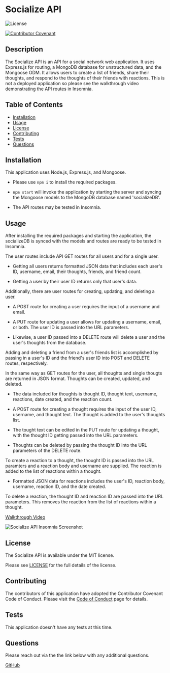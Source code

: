 
# Socialize API

![License](https://img.shields.io/badge/license-MIT-blue.svg)

[![Contributor Covenant](https://img.shields.io/badge/Contributor%20Covenant-2.1-4baaaa.svg)](code_of_conduct.md)

## Description

The Socialize API is an API for a social network web application. It uses Express.js for routing, a MongoDB database for unstructured data, and the Mongoose ODM. It allows users to create a list of friends, share their thoughts, and respond to the thoughts of their friends with reactions. This is not a deployed application so please see the walkthrough video demonstrating the API routes in Insomnia.

## Table of Contents

- [Installation](#installation)
- [Usage](#usage)
- [License](#license)
- [Contributing](#contributing)
- [Tests](#tests)
- [Questions](#questions)

## Installation 

This application uses Node.js, Express.js, and Mongoose.

* Please use `npm i` to install the required packages.

* `npm start` will invoke the application by starting the server and syncing the Mongoose models to the MongoDB database named 'socializeDB'.

* The API routes may be tested in Insomnia.

## Usage 

After installing the required packages and starting the application, the socializeDB is synced with the models and routes are ready to be tested in Insomnia.

The user routes include API GET routes for all users and for a single user.

* Getting all users returns formatted JSON data that includes each user's ID, username, email, their thoughts, friends, and friend count.

* Getting a user by their user ID returns only that user's data.

Additionally, there are user routes for creating, updating, and deleting a user.

* A POST route for creating a user requires the input of a username and email.

* A PUT route for updating a user allows for updating a username, email, or both. The user ID is passed into the URL parameters.

* Likewise, a user ID passed into a DELETE route will delete a user and the user's thoughts from the database. 

Adding and deleting a friend from a user's friends list is accomplished by passing in a user's ID and the friend's user ID into POST and DELETE routes, respectively. 

In the same way as GET routes for the user, all thoughts and single thougts are returned in JSON format. Thoughts can be created, updated, and deleted.

* The data included for thoughts is thought ID, thought text, username, reactions, date created, and the reaction count.

* A POST route for creating a thought requires the input of the user ID, username, and thought text. The thought is added to the user's thoughts list.

* The tought text can be edited in the PUT route for updating a thought, with the thought ID getting passed into the URL parameters.

* Thoughts can be deleted by passing the thought ID into the URL parameters of the DELETE route.

To create a reaction to a thought, the thought ID is passed into the URL paramters and a reaction body and username are supplied. The reaction is added to the list of reactions within a thought.

* Formatted JSON data for reactions includes the user's ID, reaction body, username, reaction ID, and the date created.

To delete a reaction, the thought ID and reaction ID are passed into the URL parameters. This removes the reaction from the list of reactions within a thought.

[Walkthrough Video]()

![Socialize API Insomnia Screenshot]()

## License 

The Socialize API is available under the MIT license.

Please see [LICENSE](./LICENSE) for the full details of the license.

## Contributing 

The contributors of this application have adopted the Contributor Covenant Code of Conduct. Please visit the [Code of Conduct](./CODE_OF_CONDUCT) page for details.

## Tests 

This application doesn't have any tests at this time.

## Questions 

Please reach out via the the link below with any additional questions. 

[GitHub](https://github.com/smdann)
